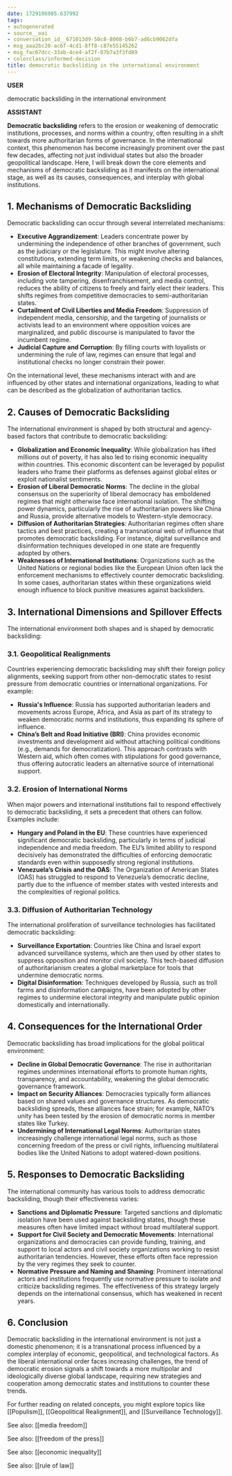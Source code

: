 ```yaml
---
date: 1729106905.637992
tags:
- autogenerated
- source__oai
- conversation_id__671013d9-50c8-8008-b6b7-ad6cb9062dfa
- msg_aaa2bc20-ac6f-4cd1-8ff8-c87e55145262
- msg_fac67dcc-33ab-4ce4-af2f-87b7a3f3fd89
- colorclass/informed-decision
title: democratic backsliding in the international environment
---
```


**USER**

democratic backsliding in the international environment


**ASSISTANT**

**Democratic backsliding** refers to the erosion or weakening of democratic institutions, processes, and norms within a country, often resulting in a shift towards more authoritarian forms of governance. In the international context, this phenomenon has become increasingly prominent over the past few decades, affecting not just individual states but also the broader geopolitical landscape. Here, I will break down the core elements and mechanisms of democratic backsliding as it manifests on the international stage, as well as its causes, consequences, and interplay with global institutions.

## 1. **Mechanisms of Democratic Backsliding**

Democratic backsliding can occur through several interrelated mechanisms:

- **Executive Aggrandizement**: Leaders concentrate power by undermining the independence of other branches of government, such as the judiciary or the legislature. This might involve altering constitutions, extending term limits, or weakening checks and balances, all while maintaining a facade of legality.
- **Erosion of Electoral Integrity**: Manipulation of electoral processes, including vote tampering, disenfranchisement, and media control, reduces the ability of citizens to freely and fairly elect their leaders. This shifts regimes from competitive democracies to semi-authoritarian states.
- **Curtailment of Civil Liberties and Media Freedom**: Suppression of independent media, censorship, and the targeting of journalists or activists lead to an environment where opposition voices are marginalized, and public discourse is manipulated to favor the incumbent regime.
- **Judicial Capture and Corruption**: By filling courts with loyalists or undermining the rule of law, regimes can ensure that legal and institutional checks no longer constrain their power.

On the international level, these mechanisms interact with and are influenced by other states and international organizations, leading to what can be described as the globalization of authoritarian tactics.

## 2. **Causes of Democratic Backsliding**

The international environment is shaped by both structural and agency-based factors that contribute to democratic backsliding:

- **Globalization and Economic Inequality**: While globalization has lifted millions out of poverty, it has also led to rising economic inequality within countries. This economic discontent can be leveraged by populist leaders who frame their platforms as defenses against global elites or exploit nationalist sentiments.
- **Erosion of Liberal Democratic Norms**: The decline in the global consensus on the superiority of liberal democracy has emboldened regimes that might otherwise face international isolation. The shifting power dynamics, particularly the rise of authoritarian powers like China and Russia, provide alternative models to Western-style democracy.
- **Diffusion of Authoritarian Strategies**: Authoritarian regimes often share tactics and best practices, creating a transnational web of influence that promotes democratic backsliding. For instance, digital surveillance and disinformation techniques developed in one state are frequently adopted by others.
- **Weaknesses of International Institutions**: Organizations such as the United Nations or regional bodies like the European Union often lack the enforcement mechanisms to effectively counter democratic backsliding. In some cases, authoritarian states within these organizations wield enough influence to block punitive measures against backsliders.

## 3. **International Dimensions and Spillover Effects**

The international environment both shapes and is shaped by democratic backsliding:

### 3.1. **Geopolitical Realignments**
Countries experiencing democratic backsliding may shift their foreign policy alignments, seeking support from other non-democratic states to resist pressure from democratic countries or international organizations. For example:
- **Russia's Influence**: Russia has supported authoritarian leaders and movements across Europe, Africa, and Asia as part of its strategy to weaken democratic norms and institutions, thus expanding its sphere of influence.
- **China’s Belt and Road Initiative (BRI)**: China provides economic investments and development aid without attaching political conditions (e.g., demands for democratization). This approach contrasts with Western aid, which often comes with stipulations for good governance, thus offering autocratic leaders an alternative source of international support.

### 3.2. **Erosion of International Norms**
When major powers and international institutions fail to respond effectively to democratic backsliding, it sets a precedent that others can follow. Examples include:
- **Hungary and Poland in the EU**: These countries have experienced significant democratic backsliding, particularly in terms of judicial independence and media freedom. The EU’s limited ability to respond decisively has demonstrated the difficulties of enforcing democratic standards even within supposedly strong regional institutions.
- **Venezuela’s Crisis and the OAS**: The Organization of American States (OAS) has struggled to respond to Venezuela’s democratic decline, partly due to the influence of member states with vested interests and the complexities of regional politics.

### 3.3. **Diffusion of Authoritarian Technology**
The international proliferation of surveillance technologies has facilitated democratic backsliding:
- **Surveillance Exportation**: Countries like China and Israel export advanced surveillance systems, which are then used by other states to suppress opposition and monitor civil society. This tech-based diffusion of authoritarianism creates a global marketplace for tools that undermine democratic norms.
- **Digital Disinformation**: Techniques developed by Russia, such as troll farms and disinformation campaigns, have been adopted by other regimes to undermine electoral integrity and manipulate public opinion domestically and internationally.

## 4. **Consequences for the International Order**

Democratic backsliding has broad implications for the global political environment:

- **Decline in Global Democratic Governance**: The rise in authoritarian regimes undermines international efforts to promote human rights, transparency, and accountability, weakening the global democratic governance framework.
- **Impact on Security Alliances**: Democracies typically form alliances based on shared values and governance structures. As democratic backsliding spreads, these alliances face strain; for example, NATO’s unity has been tested by the erosion of democratic norms in member states like Turkey.
- **Undermining of International Legal Norms**: Authoritarian states increasingly challenge international legal norms, such as those concerning freedom of the press or civil rights, influencing multilateral bodies like the United Nations to adopt watered-down positions.

## 5. **Responses to Democratic Backsliding**

The international community has various tools to address democratic backsliding, though their effectiveness varies:

- **Sanctions and Diplomatic Pressure**: Targeted sanctions and diplomatic isolation have been used against backsliding states, though these measures often have limited impact without broad multilateral support.
- **Support for Civil Society and Democratic Movements**: International organizations and democracies can provide funding, training, and support to local actors and civil society organizations working to resist authoritarian tendencies. However, these efforts often face repression by the very regimes they seek to counter.
- **Normative Pressure and Naming and Shaming**: Prominent international actors and institutions frequently use normative pressure to isolate and criticize backsliding regimes. The effectiveness of this strategy largely depends on the international consensus, which has weakened in recent years.

## 6. **Conclusion**

Democratic backsliding in the international environment is not just a domestic phenomenon; it is a transnational process influenced by a complex interplay of economic, geopolitical, and technological factors. As the liberal international order faces increasing challenges, the trend of democratic erosion signals a shift towards a more multipolar and ideologically diverse global landscape, requiring new strategies and cooperation among democratic states and institutions to counter these trends.

For further reading on related concepts, you might explore topics like [[Populism]], [[Geopolitical Realignment]], and [[Surveillance Technology]].

See also: [[media freedom]]


See also: [[freedom of the press]]


See also: [[economic inequality]]


See also: [[rule of law]]
